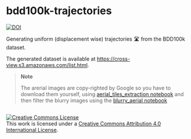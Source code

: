 # bdd100k-trajectories

[![DOI](https://zenodo.org/badge/461611813.svg)](https://zenodo.org/badge/latestdoi/461611813)

Generating uniform (displacement wise) trajectories 🛣️ from the BDD100k dataset.

The generated dataset is available at https://cross-view.s3.amazonaws.com/list.html.

> **Note**
>
> The arerial images are copy-righted by Google so you have to download them yourself, using [aerial_tiles_extraction notebook](./aerial_tiles_extraction.ipynb) and then filter the blurry images using the [blurry_aerial notebook](./blurry_aerial.ipynb)

##
<a rel="license" href="http://creativecommons.org/licenses/by/4.0/"><img alt="Creative Commons License" style="border-width:0" src="https://i.creativecommons.org/l/by/4.0/88x31.png" /></a><br />This work is licensed under a <a rel="license" href="http://creativecommons.org/licenses/by/4.0/">Creative Commons Attribution 4.0 International License</a>.
